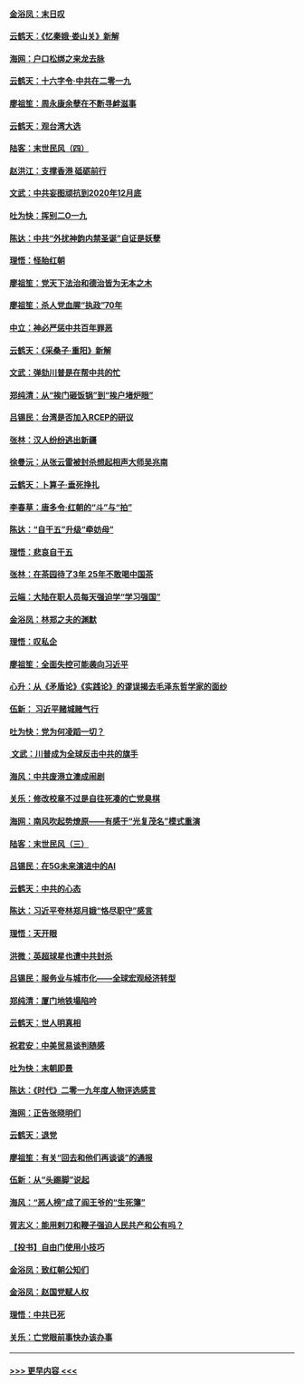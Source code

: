 #### [金浴凤：末日叹](../pages/nsc993/n11752359.md?t=12291422) 
#### [云鹤天：《忆秦娥‧娄山关》新解](../pages/nsc993/n11752348.md?t=12291422) 
#### [海网：户口松绑之来龙去脉](../pages/nsc993/n11752328.md?t=12291422) 
#### [云鹤天：十六字令‧中共在二零一九](../pages/nsc993/n11752305.md?t=12291422) 
#### [廖祖笙：周永康余孽在不断寻衅滋事](../pages/nsc993/n11751013.md?t=12291422) 
#### [云鹤天：观台湾大选](../pages/nsc993/n11751007.md?t=12291422) 
#### [陆客：末世民风（四）](../pages/nsc993/n11749203.md?t=12291422) 
#### [赵洪江：支撑香港 砥砺前行](../pages/nsc993/n11748482.md?t=12291422) 
#### [文武：中共妄图顽抗到2020年12月底](../pages/nsc993/n11748446.md?t=12291422) 
#### [吐为快：挥别二O一九](../pages/nsc993/n11748411.md?t=12291422) 
#### [陈达：中共“外扰神韵内禁圣诞”自证是妖孽](../pages/nsc993/n11748226.md?t=12291422) 
#### [理悟：怪胎红朝](../pages/nsc993/n11748206.md?t=12291422) 
#### [廖祖笙：党天下法治和德治皆为无本之木](../pages/nsc993/n11748135.md?t=12291422) 
#### [廖祖笙：杀人党血腥“执政”70年](../pages/nsc993/n11745144.md?t=12291422) 
#### [中立：神必严惩中共百年罪恶](../pages/nsc993/n11744970.md?t=12291422) 
#### [云鹤天：《采桑子‧重阳》新解](../pages/nsc993/n11744948.md?t=12291422) 
#### [文武：弹劾川普是在帮中共的忙](../pages/nsc993/n11744758.md?t=12291422) 
#### [郑纯清：从“挨门砸饭锅”到“挨户堵炉眼”](../pages/nsc993/n11744745.md?t=12291422) 
#### [吕锡民：台湾是否加入RCEP的研议](../pages/nsc993/n11744701.md?t=12291422) 
#### [张林：汉人纷纷逃出新疆](../pages/nsc993/n11743530.md?t=12291422) 
#### [徐曼沅：从张云雷被封杀想起相声大师吴兆南](../pages/nsc993/n11741816.md?t=12291422) 
#### [云鹤天：卜算子‧垂死挣扎](../pages/nsc993/n11739956.md?t=12291422) 
#### [李春草：唐多令‧红朝的“斗”与“拍”](../pages/nsc993/n11739830.md?t=12291422) 
#### [陈达：“自干五”升级“牵妨母”](../pages/nsc993/n11739724.md?t=12291422) 
#### [理悟：悲哀自干五](../pages/nsc993/n11739547.md?t=12291422) 
#### [张林：在茶园待了3年 25年不敢喝中国茶](../pages/nsc993/n11739240.md?t=12291422) 
#### [云端：大陆在职人员每天强迫学“学习强国”](../pages/nsc993/n11738735.md?t=12291422) 
#### [金浴凤：林郑之夫的渊默](../pages/nsc993/n11737735.md?t=12291422) 
#### [理悟：叹私企](../pages/nsc993/n11737715.md?t=12291422) 
#### [廖祖笙：全面失控可能袭向习近平](../pages/nsc993/n11737704.md?t=12291422) 
#### [心升：从《矛盾论》《实践论》的谬误揭去毛泽东哲学家的面纱](../pages/nsc993/n11736962.md?t=12291422) 
#### [伍新： 习近平赌城赌气行](../pages/nsc993/n11736929.md?t=12291422) 
#### [吐为快：党为何凌蹈一切？](../pages/nsc993/n11736915.md?t=12291422) 
#### [ 文武：川普成为全球反击中共的旗手](../pages/nsc993/n11736882.md?t=12291422) 
#### [海风：中共废港立澳成闹剧](../pages/nsc993/n11735857.md?t=12291422) 
#### [关乐：修改校章不过是自往死凑的亡党臭棋](../pages/nsc993/n11735097.md?t=12291422) 
#### [海网：南风吹起势燎原——有感于“光复茂名”模式重演](../pages/nsc993/n11732308.md?t=12291422) 
#### [陆客：末世民风（三）](../pages/nsc993/n11732211.md?t=12291422) 
#### [吕锡民：在5G未来演进中的AI](../pages/nsc993/n11730010.md?t=12291422) 
#### [云鹤天：中共的心态](../pages/nsc993/n11729906.md?t=12291422) 
#### [陈达：习近平夸林郑月娥“恪尽职守”感言](../pages/nsc993/n11729881.md?t=12291422) 
#### [理悟：天开眼](../pages/nsc993/n11729699.md?t=12291422) 
#### [洪微：英超球星也遭中共封杀](../pages/nsc993/n11727243.md?t=12291422) 
#### [吕锡民：服务业与城市化——全球宏观经济转型](../pages/nsc993/n11725845.md?t=12291422) 
#### [郑纯清：厦门地铁塌陷吟](../pages/nsc993/n11725813.md?t=12291422) 
#### [云鹤天：世人明真相](../pages/nsc993/n11725621.md?t=12291422) 
#### [祝君安：中美贸易谈判随感](../pages/nsc993/n11725609.md?t=12291422) 
#### [吐为快：末朝即景](../pages/nsc993/n11723365.md?t=12291422) 
#### [陈达：《时代》二零一九年度人物评选感言](../pages/nsc993/n11723337.md?t=12291422) 
#### [海网：正告张晓明们](../pages/nsc993/n11723228.md?t=12291422) 
#### [云鹤天：退党](../pages/nsc993/n11723056.md?t=12291422) 
#### [廖祖笙：有关“回去和他们再谈谈”的通报](../pages/nsc993/n11722442.md?t=12291422) 
#### [伍新：从“头踢脚”说起](../pages/nsc993/n11722429.md?t=12291422) 
#### [海风：“恶人榜”成了阎王爷的“生死簿”](../pages/nsc993/n11722272.md?t=12291422) 
#### [胥志义：能用剌刀和鞭子强迫人民共产和公有吗？](../pages/nsc993/n11720569.md?t=12291422) 
#### [【投书】自由门使用小技巧](../pages/nsc993/n11720180.md?t=12291422) 
#### [金浴凤：致红朝公知们](../pages/nsc993/n11720563.md?t=12291422) 
#### [金浴凤：赵国党赋人权](../pages/nsc993/n11720533.md?t=12291422) 
#### [理悟：中共已死](../pages/nsc993/n11720233.md?t=12291422) 
#### [关乐：亡党眼前事快办该办事](../pages/nsc993/n11719160.md?t=12291422) 

----
#### [ >>> 更早内容 <<< ](../indexes/nsc993-earlier.md)
